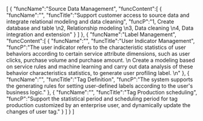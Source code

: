 [
	{
		"funcName":"Source Data Management",
		"funcContent":[
			{
				"funcName":"",
				"funcTitle":"Support customer access to source data and integrate relational modeling and data cleaning",
				"funcP":"1, Create database and table \n2, Relationship modeling \n3, Data cleaning \n4, Data integration and extension"
			}
		]
	},
	{
		"funcName":"Label Management",
		"funcContent":[
			{
				"funcName":"",
				"funcTitle":"User Indicator Management",
				"funcP":"The user indicator refers to the characteristic statistics of user behaviors according to certain service attribute dimensions, such as user clicks, purchase volume and purchase amount. \n Create a modeling based on service rules and machine learning and carry out data analysis of these behavior characteristics statistics, to generate user profiling label. \n"
			},
			{
				"funcName":"",
				"funcTitle":"Tag Definition",
				"funcP":"The system supports the generating rules for setting user-defined labels according to the user's business logic."
			},
			{
				"funcName":"",
				"funcTitle":"Tag Production scheduling",
				"funcP":"Support the statistical period and scheduling period for tag production customized by an enterprise user, and dynamically update the changes of user tag."
			}
		]
	}
]